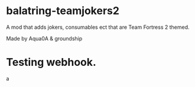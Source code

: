 # balatring-teamjokers2

A mod that adds jokers, consumables ect that are Team Fortress 2 themed.

Made by Aqua0A & groundship

# Testing webhook.
a
